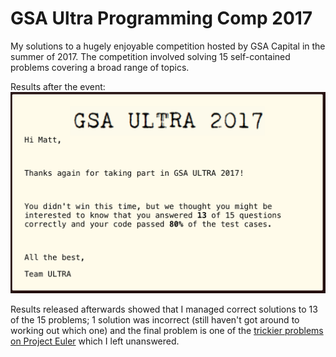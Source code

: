 # GSA Ultra Programming Comp 2017

My solutions to a hugely enjoyable competition hosted by GSA Capital in the summer of 2017. The competition involved solving 15 self-contained problems covering a broad range of topics. 

Results after the event:
![](img/gsa_ultra_results.png?raw=true)

Results released afterwards showed that I managed correct solutions to 13 of the 15 problems; 1 solution was incorrect (still haven't got around to working out which one) and the final problem is one of the [trickier problems on Project Euler](https://projecteuler.net/problem=499) which I left unanswered.

